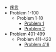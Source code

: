 * [序言](./README.md)
* Problem 1-100
	* Problem 1-10
		* [Problem 1](./solutions/1.md)
		* [Problem 2](./solutions/2.md)
* Problem 401-499
	* Problem 411-420
		* [Problem 416](./solutions/416.md)
